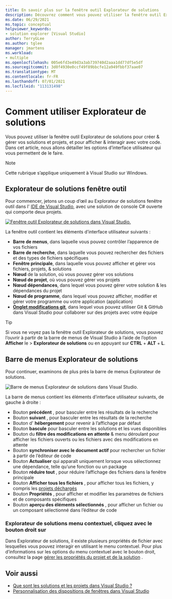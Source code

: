 ```yaml
---
title: En savoir plus sur la fenêtre outil Explorateur de solutions
description: Découvrez comment vous pouvez utiliser la fenêtre outil Explorateur de solutions dans Visual Studio pour créer des & gérer vos fichiers, projets et solutions.
ms.date: 06/29/2021
ms.topic: conceptual
helpviewer_keywords:
- solution explorer [Visual Studio]
author: TerryGLee
ms.author: tglee
manager: jmartens
ms.workload:
- multiple
ms.openlocfilehash: 005e6fd3e49d3a3ab739740d2aaa1dd77df5e5df
ms.sourcegitcommit: 3d0f4930e0ccf49f89bbcfe12a949fbbf37aae07
ms.translationtype: MT
ms.contentlocale: fr-FR
ms.lasthandoff: 07/01/2021
ms.locfileid: "113131498"
---
```

# <a name="how-to-use-solution-explorer"></a>Comment utiliser Explorateur de solutions

Vous pouvez utiliser la fenêtre outil Explorateur de solutions pour créer & gérer vos solutions et projets, et pour afficher & interagir avec votre code. Dans cet article, nous allons détailler les options d’interface utilisateur qui vous permettent de le faire.

> [!NOTE]
> Cette rubrique s’applique uniquement à Visual Studio sur Windows.

## <a name="solution-explorer-tool-window"></a>Explorateur de solutions fenêtre outil

Pour commencer, jetons un coup d’œil au Explorateur de solutions fenêtre outil dans l' [IDE de Visual Studio](../get-started/visual-studio-ide.md), avec une solution de console C# ouverte qui comporte deux projets.

[![Fenêtre outil Explorateur de solutions dans Visual Studio.](media/solution-explorer-tool-window.png)](media/solution-explorer-tool-window.png#lightbox)

La fenêtre outil contient les éléments d’interface utilisateur suivants :

- **Barre de menus**, dans laquelle vous pouvez contrôler l’apparence de vos fichiers
- **Barre de recherche**, dans laquelle vous pouvez rechercher des fichiers et des types de fichiers spécifiques
- **Fenêtre principale**, dans laquelle vous pouvez afficher et gérer vos fichiers, projets, & solutions
- **Nœud** de la solution, où vous pouvez gérer vos solutions
- **Nœud de projet**, où vous pouvez gérer vos projets
- **Nœud dépendances**, dans lequel vous pouvez gérer votre solution & les dépendances du projet
- **Nœud de programme**, dans lequel vous pouvez afficher, modifier et gérer votre programme ou votre application (application)
- **[Onglet modifications git](../version-control/git-with-visual-studio.md?view=vs-2019&preserve-view=true#git-changes-window)**, dans lequel vous pouvez utiliser Git & GitHub dans Visual Studio pour collaborer sur des projets avec votre équipe

> [!TIP]
> Si vous ne voyez pas la fenêtre outil Explorateur de solutions, vous pouvez l’ouvrir à partir de la barre de menus de Visual Studio à l’aide de l’option **Afficher** le  >  **Explorateur de solutions** ou en appuyant sur **CTRL** + **ALT** + **L**.

## <a name="solution-explorer-menu-bar"></a>Barre de menus Explorateur de solutions

Pour continuer, examinons de plus près la barre de menus Explorateur de solutions.

![Barre de menus Explorateur de solutions dans Visual Studio.](media/solution-explorer-menu-bar.png)

La barre de menus contient les éléments d’interface utilisateur suivants, de gauche à droite :

- Bouton **précédent** , pour basculer entre les résultats de la recherche
- Bouton **suivant** , pour basculer entre les résultats de la recherche
- Bouton d' **hébergement** pour revenir à l’affichage par défaut
- Bouton **bascule** pour basculer entre les solutions et les vues disponibles
- Bouton du **filtre des modifications en attente** & menu déroulant pour afficher les fichiers ouverts ou les fichiers avec des modifications en attente
- Bouton **synchroniser avec le document actif** pour rechercher un fichier à partir de l’éditeur de code
- Bouton **Actualiser** qui apparaît uniquement lorsque vous sélectionnez une dépendance, telle qu’une fonction ou un package
- Bouton **réduire tout** , pour réduire l’affichage des fichiers dans la fenêtre principale
- Bouton **Afficher tous les fichiers** , pour afficher tous les fichiers, y compris les [projets déchargés](filtered-solutions.md#toggle-unloaded-project-visibility)
- Bouton **Propriétés** , pour afficher et modifier les paramètres de fichiers et de composants spécifiques
- Bouton **aperçu des éléments sélectionnés** , pour afficher un fichier ou un composant sélectionné dans l’éditeur de code

### <a name="solution-explorer-right-click-context-menu"></a>Explorateur de solutions menu contextuel, cliquez avec le bouton droit sur

Dans Explorateur de solutions, il existe plusieurs propriétés de fichier avec lesquelles vous pouvez interagir en utilisant le menu contextuel. Pour plus d’informations sur les options du menu contextuel avec le bouton droit, consultez la page [gérer les propriétés du projet et de la solution](managing-project-and-solution-properties.md) .

## <a name="see-also"></a>Voir aussi

- [Que sont les solutions et les projets dans Visual Studio ?](solutions-and-projects-in-visual-studio.md)
- [Personnalisation des dispositions de fenêtres dans Visual Studio](customizing-window-layouts-in-visual-studio.md)

